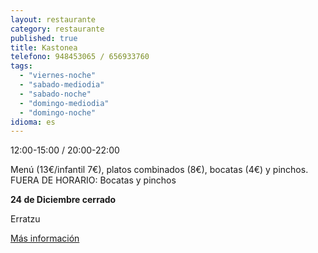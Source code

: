 ```yaml
---
layout: restaurante
category: restaurante
published: true
title: Kastonea
telefono: 948453065 / 656933760
tags: 
  - "viernes-noche"
  - "sabado-mediodia"
  - "sabado-noche"
  - "domingo-mediodia"
  - "domingo-noche"
idioma: es
---
```


12:00-15:00 / 20:00-22:00


Menú (13€/infantil 7€), platos combinados (8€), bocatas (4€) y pinchos. FUERA DE HORARIO: Bocatas y pinchos

**24 de Diciembre cerrado**

Erratzu

[Más información](http://www.consorciobertiz.org/consorcio/dondecomer/restaurantes/erratzu-es-0-181/restaurante-kastonea.html)